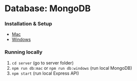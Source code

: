 # Database: MongoDB

### Installation & Setup

- [Mac](https://zellwk.com/blog/install-mongodb/)
- [Windows](https://treehouse.github.io/installation-guides/windows/mongo-windows.html)

### Running locally

1. `cd server` (go to server folder)
1. `npm run db:mac` or `npm run db:windows` (run local MongoDB)
1. `npm start` (run local Express API)
